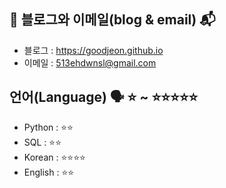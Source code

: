 ## 📔 블로그와 이메일(blog & email) 📬

<!--
<a href="https://goodjeon.github.io/">
    <img src = "https://img.shields.io/badge/MY%20BLOG-yellow?&style=flat&logo=github&logoColor=black" style="height : auto; margin-right : 2px;"/>
</a>
-->

- 블로그 : <https://goodjeon.github.io> 
- 이메일 : <513ehdwnsl@gmail.com>

## 언어(Language) 🗣️ ⭐ ~ ⭐⭐⭐⭐⭐
- Python : ⭐⭐
- SQL : ⭐⭐
- Korean : ⭐⭐⭐⭐
- English : ⭐⭐
